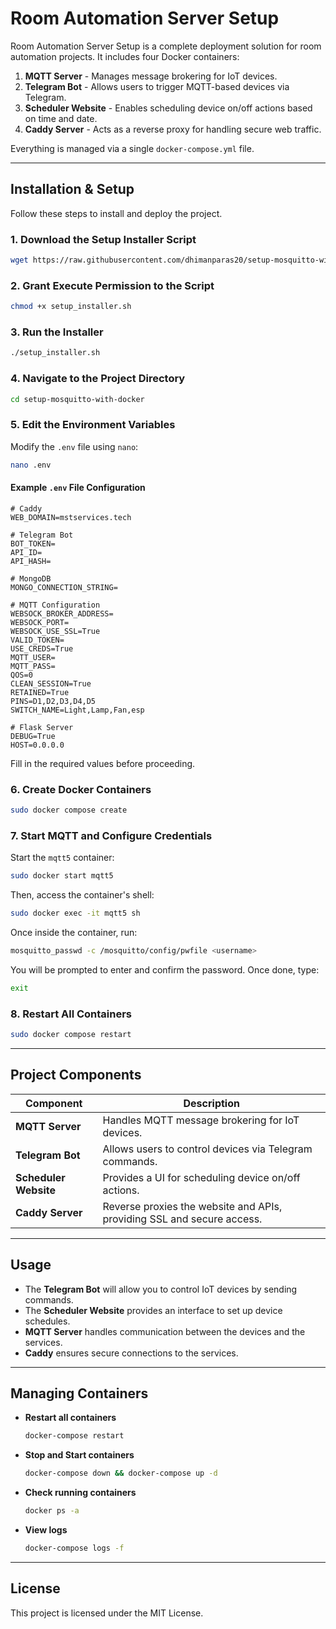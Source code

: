 # Room Automation Server Setup

Room Automation Server Setup is a complete deployment solution for room automation projects. It includes four Docker containers:

1. **MQTT Server** - Manages message brokering for IoT devices.
2. **Telegram Bot** - Allows users to trigger MQTT-based devices via Telegram.
3. **Scheduler Website** - Enables scheduling device on/off actions based on time and date.
4. **Caddy Server** - Acts as a reverse proxy for handling secure web traffic.

Everything is managed via a single `docker-compose.yml` file.

---

## **Installation & Setup**

Follow these steps to install and deploy the project.

### **1. Download the Setup Installer Script**
```sh
wget https://raw.githubusercontent.com/dhimanparas20/setup-mosquitto-with-docker/refs/heads/main/setup_installer.sh
```
### **2. Grant Execute Permission to the Script**
```sh
chmod +x setup_installer.sh
```

### **3. Run the Installer**
```sh
./setup_installer.sh
```

### **4. Navigate to the Project Directory**
```sh
cd setup-mosquitto-with-docker
```

### **5. Edit the Environment Variables**
Modify the `.env` file using `nano`:
```sh
nano .env
```

#### **Example `.env` File Configuration**

```
# Caddy
WEB_DOMAIN=mstservices.tech

# Telegram Bot
BOT_TOKEN=
API_ID=  
API_HASH=

# MongoDB
MONGO_CONNECTION_STRING=

# MQTT Configuration
WEBSOCK_BROKER_ADDRESS=
WEBSOCK_PORT=
WEBSOCK_USE_SSL=True
VALID_TOKEN=
USE_CREDS=True
MQTT_USER=
MQTT_PASS=
QOS=0
CLEAN_SESSION=True
RETAINED=True
PINS=D1,D2,D3,D4,D5
SWITCH_NAME=Light,Lamp,Fan,esp

# Flask Server
DEBUG=True
HOST=0.0.0.0
```

Fill in the required values before proceeding.

### **6. Create Docker Containers**
```sh
sudo docker compose create
```

### **7. Start MQTT and Configure Credentials**
Start the `mqtt5` container:
```sh
sudo docker start mqtt5
```

Then, access the container's shell:
```sh
sudo docker exec -it mqtt5 sh
```

Once inside the container, run:
```sh
mosquitto_passwd -c /mosquitto/config/pwfile <username>
```

You will be prompted to enter and confirm the password. Once done, type:
```sh
exit
```

### **8. Restart All Containers**
```sh
sudo docker compose restart
```

---

## **Project Components**

| Component      | Description |
|---------------|------------|
| **MQTT Server** | Handles MQTT message brokering for IoT devices. |
| **Telegram Bot** | Allows users to control devices via Telegram commands. |
| **Scheduler Website** | Provides a UI for scheduling device on/off actions. |
| **Caddy Server** | Reverse proxies the website and APIs, providing SSL and secure access. |

---

## **Usage**

- The **Telegram Bot** will allow you to control IoT devices by sending commands.  
- The **Scheduler Website** provides an interface to set up device schedules.  
- **MQTT Server** handles communication between the devices and the services.  
- **Caddy** ensures secure connections to the services.

---

## **Managing Containers**

- **Restart all containers**  
  ```sh
  docker-compose restart
  ```
- **Stop and Start containers**  
  ```sh
  docker-compose down && docker-compose up -d
  ```
- **Check running containers**  
  ```sh
  docker ps -a
  ```
- **View logs**  
  ```sh
  docker-compose logs -f
  ```

---

## **License**
This project is licensed under the MIT License.
